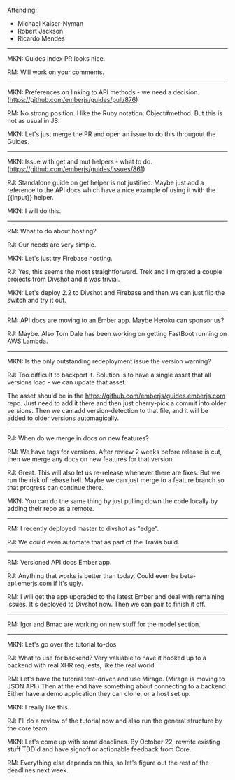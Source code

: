 Attending:

* Michael Kaiser-Nyman
* Robert Jackson
* Ricardo Mendes

-----
MKN: Guides index PR looks nice.

RM: Will work on your comments.

-----
MKN: Preferences on linking to API methods - we need a decision. (https://github.com/emberjs/guides/pull/876)

RM: No strong position. I like the Ruby notation: Object#method. But this is not as usual in JS.

MKN: Let's just merge the PR and open an issue to do this througout the Guides.

-----
MKN: Issue with get and mut helpers - what to do. (https://github.com/emberjs/guides/issues/861)

RJ: Standalone guide on get helper is not justified. Maybe just add a reference to the API docs
which have a nice example of using it with the {{input}} helper.

MKN: I will do this.

-----
RM: What to do about hosting?

RJ: Our needs are very simple.

MKN: Let's just try Firebase hosting.

RJ: Yes, this seems the most straightforward. Trek and I migrated a couple projects from Divshot and it was trivial.

MKN: Let's deploy 2.2 to Divshot and Firebase and then we can just flip the switch and try it out.

-----
RM: API docs are moving to an Ember app. Maybe Heroku can sponsor us?

RJ: Maybe. Also Tom Dale has been working on getting FastBoot running on AWS Lambda.

-----
MKN: Is the only outstanding redeployment issue the version warning?

RJ: Too difficult to backport it. Solution is to have a single asset that all versions load - we can update that asset.

The asset should be in the https://github.com/emberjs/guides.emberjs.com repo.
Just need to add it there and then just cherry-pick a commit into older versions.
Then we can add version-detection to that file, and it will be added to older versions automagically.

-----
RJ: When do we merge in docs on new features?

RM: We have tags for versions. After review 2 weeks before release is cut, then we merge any docs on new features for that version.

RJ: Great. This will also let us re-release whenever there are fixes. But we run the risk of rebase hell.
Maybe we can just merge to a feature branch so that progress can continue there.

MKN: You can do the same thing by just pulling down the code locally by adding their repo as a remote.

-----
RM: I recently deployed master to divshot as "edge".

RJ: We could even automate that as part of the Travis build.

-----
RM: Versioned API docs Ember app.

RJ: Anything that works is better than today. Could even be beta-api.emerjs.com if it's ugly.

RM: I will get the app upgraded to the latest Ember and deal with remaining issues.
It's deployed to Divshot now. Then we can pair to finish it off.

-----
RM: Igor and Bmac are working on new stuff for the model section.

-----
MKN: Let's go over the tutorial to-dos.

RJ: What to use for backend? Very valuable to have it hooked up to a backend with real XHR requests, like the real world.

RM: Let's have the tutorial test-driven and use Mirage. (Mirage is moving to JSON API.)
Then at the end have something about connecting to a backend.
Either have a demo application they can clone, or a host set up.

MKN: I really like this.

RJ: I'll do a review of the tutorial now and also run the general structure by the core team.

MKN: Let's come up with some deadlines. By October 22, rewrite existing stuff TDD'd
 and have signoff or actionable feedback from Core.

 RM: Everything else depends on this, so let's figure out the rest of the deadlines next week.

